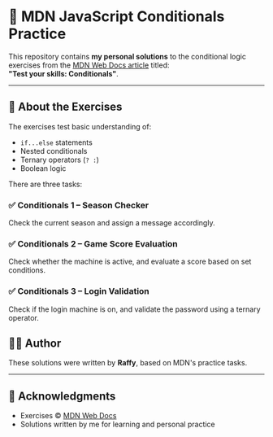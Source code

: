 # 🧪 MDN JavaScript Conditionals Practice

This repository contains **my personal solutions** to the conditional logic exercises from the [MDN Web Docs article]([https://developer.mozilla.org/en-US/docs/Learn/JavaScript/Building_blocks/conditionals](https://developer.mozilla.org/en-US/docs/Learn_web_development/Core/Scripting/Test_your_skills/Conditionals)) titled:  
**"Test your skills: Conditionals"**.

---

## 📘 About the Exercises

The exercises test basic understanding of:

- `if...else` statements
- Nested conditionals
- Ternary operators (`? :`)
- Boolean logic

There are three tasks:

### ✅ Conditionals 1 – Season Checker
Check the current season and assign a message accordingly.

### ✅ Conditionals 2 – Game Score Evaluation
Check whether the machine is active, and evaluate a score based on set conditions.

### ✅ Conditionals 3 – Login Validation
Check if the login machine is on, and validate the password using a ternary operator.

## 🙋‍♂️ Author

These solutions were written by **Raffy**, based on MDN's practice tasks.  

---

## 📝 Acknowledgments

- Exercises © [MDN Web Docs](https://developer.mozilla.org/)
- Solutions written by me for learning and personal practice
